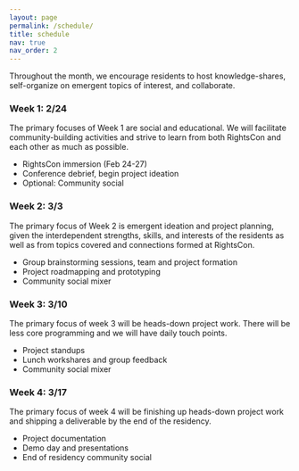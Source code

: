 ```yaml
---
layout: page
permalink: /schedule/
title: schedule
nav: true
nav_order: 2
---
```


Throughout the month, we encourage residents to host knowledge-shares, self-organize on emergent topics of interest, and collaborate.

### Week 1: 2/24

The primary focuses of Week 1 are social and educational. We will facilitate community-building activities and strive to learn from both RightsCon and each other as much as possible.

- RightsCon immersion (Feb 24-27)
- Conference debrief, begin project ideation
- Optional: Community social

### Week 2: 3/3

The primary focus of Week 2 is emergent ideation and project planning, given the interdependent strengths, skills, and interests of the residents as well as from topics covered and connections formed at RightsCon.

- Group brainstorming sessions, team and project formation
- Project roadmapping and prototyping
- Community social mixer

### Week 3: 3/10

The primary focus of week 3 will be heads-down project work. There will be less core programming and we will have daily touch points.

- Project standups
- Lunch workshares and group feedback
- Community social mixer

### Week 4: 3/17

The primary focus of week 4 will be finishing up heads-down project work and shipping a deliverable by the end of the residency.

- Project documentation
- Demo day and presentations
- End of residency community social
